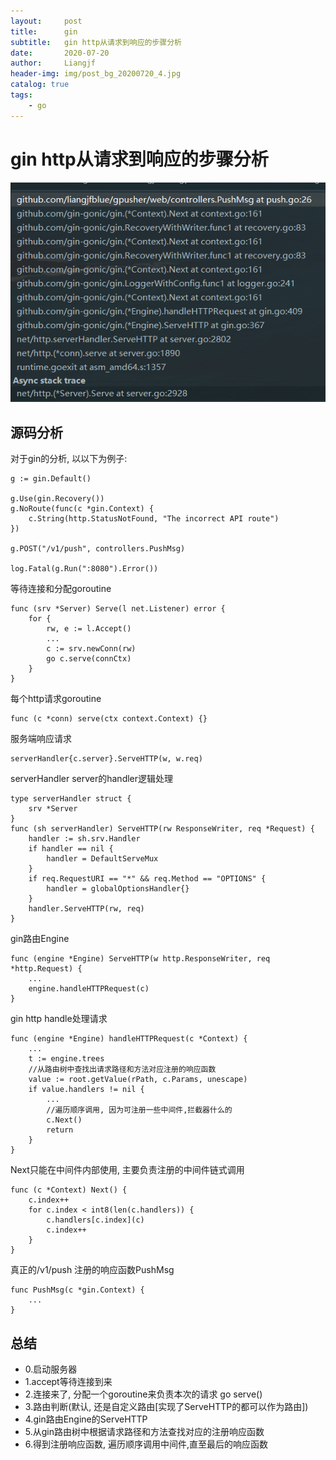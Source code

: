 ```yaml
---
layout:     post                  
title:      gin
subtitle:   gin http从请求到响应的步骤分析
date:       2020-07-20
author:     Liangjf
header-img: img/post_bg_20200720_4.jpg
catalog: true                      
tags:                       
    - go
---
```


# gin http从请求到响应的步骤分析


![](https://github.com/liangjfblue/liangjfblue.github.io/blob/master/img/2020-07-20-132-1.png?raw=true)

## 源码分析

对于gin的分析, 以以下为例子:

	g := gin.Default()

	g.Use(gin.Recovery())
	g.NoRoute(func(c *gin.Context) {
		c.String(http.StatusNotFound, "The incorrect API route")
	})

	g.POST("/v1/push", controllers.PushMsg)

	log.Fatal(g.Run(":8080").Error())


等待连接和分配goroutine

	func (srv *Server) Serve(l net.Listener) error {
		for {
			rw, e := l.Accept()
			...
			c := srv.newConn(rw)
			go c.serve(connCtx)
		}
	}


每个http请求goroutine

	func (c *conn) serve(ctx context.Context) {}


服务端响应请求

	serverHandler{c.server}.ServeHTTP(w, w.req)


serverHandler server的handler逻辑处理

	type serverHandler struct {
		srv *Server
	}
	func (sh serverHandler) ServeHTTP(rw ResponseWriter, req *Request) {
		handler := sh.srv.Handler
		if handler == nil {
			handler = DefaultServeMux
		}
		if req.RequestURI == "*" && req.Method == "OPTIONS" {
			handler = globalOptionsHandler{}
		}
		handler.ServeHTTP(rw, req)
	}


gin路由Engine

	func (engine *Engine) ServeHTTP(w http.ResponseWriter, req *http.Request) {
		...
		engine.handleHTTPRequest(c)
	}


gin http handle处理请求

	func (engine *Engine) handleHTTPRequest(c *Context) {
		...
		t := engine.trees
		//从路由树中查找出请求路径和方法对应注册的响应函数
		value := root.getValue(rPath, c.Params, unescape)
		if value.handlers != nil {
			...
			//遍历顺序调用, 因为可注册一些中间件,拦截器什么的
			c.Next()
			return
		}
	}


Next只能在中间件内部使用, 主要负责注册的中间件链式调用

	func (c *Context) Next() {
		c.index++
		for c.index < int8(len(c.handlers)) {
			c.handlers[c.index](c)
			c.index++
		}
	}


真正的/v1/push 注册的响应函数PushMsg

	func PushMsg(c *gin.Context) {
		...
	}


## 总结
- 0.启动服务器
- 1.accept等待连接到来
- 2.连接来了, 分配一个goroutine来负责本次的请求 go serve()
- 3.路由判断(默认, 还是自定义路由[实现了ServeHTTP的都可以作为路由])
- 4.gin路由Engine的ServeHTTP
- 5.从gin路由树中根据请求路径和方法查找对应的注册响应函数
- 6.得到注册响应函数, 遍历顺序调用中间件,直至最后的响应函数